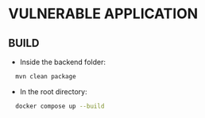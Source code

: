 # VULNERABLE APPLICATION

## BUILD

- Inside the backend folder:


```bash
  mvn clean package
```

- In the root directory:


```bash
  docker compose up --build
```
